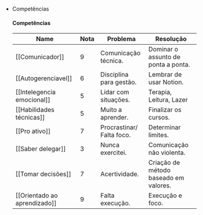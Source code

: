 - Competências
    
    #### Competências
    
    |Name|Nota|Problema|Resolução|
    |---|---|---|---|
    |[[Comunicador]]|9|Comunicação técnica.|Dominar o assunto de ponta a ponta.|
    |[[Autogerenciavel]]|6|Disciplina para gestão.|Lembrar de usar Notion.|
    |[[Intelegencia emocional]]|5|Lidar com situações.|Terapia, Leitura, Lazer|
    |[[Habilidades técnicas]]|5|Muito a aprender.|Finalizar os cursos.|
    |[[Pro ativo]]|7|Procrastinar/ Falta foco.|Determinar limites.|
    |[[Saber delegar]]|3|Nunca exercitei.|Comunicação não violenta.|
    |[[Tomar decisões]]|7|Acertividade.|Criação de método baseado em valores.|
    |[[Orientado ao aprendizado]]|9|Falta execução.|Execução e foco.|
